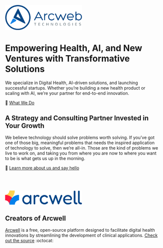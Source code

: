 <img src="arcweb-logo.png" alt="Arcweb Technologies" width="250"/>

# Empowering Health, AI, and New Ventures with Transformative Solutions

We specialize in Digital Health, AI-driven solutions, and launching successful
startups. Whether you’re building a new health product or scaling with AI, 
we’re your partner for end-to-end innovation.

🧠 [What We Do](https://arcwebtech.com/what-we-do/)


## A Strategy and Consulting Partner Invested in Your Growth

We believe technology should solve problems worth solving. If you’ve got one of 
those big, meaningful problems that needs the inspired application of technology 
to solve, then we’re all-in. Those are the kind of problems we live to work on, 
and taking you from where you are now to where you want to be is what gets us 
up in the morning.

👋  [Learn more about us and say hello](https://arcwebtech.com/)  

<br/>
<br/>
<br/>
   
<img src="arcwell-logo.png" alt="Arcwell" width="250"/>

## Creators of Arcwell

[Arcwell](https://arcwell.health) is a free, open-source platform designed to
facilitate digital health innovations by streamlining the development of clinical
applications. [Check out the source](https://github.com/arcweb/arcwell) :octocat:




